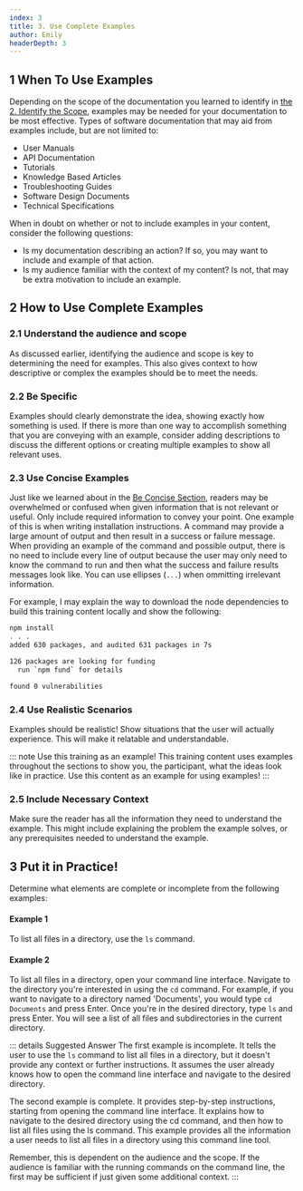 ```yaml
---
index: 3
title: 3. Use Complete Examples
author: Emily
headerDepth: 3
---
```


## 1 When To Use Examples

Depending on the scope of the documentation you learned to identify in [the 2. Identify the Scope](./02.md), examples may be needed for your documentation to be most effective. Types of software documentation that may aid from examples include, but are not limited to:
- User Manuals
- API Documentation
- Tutorials
- Knowledge Based Articles
- Troubleshooting Guides
- Software Design Documents
- Technical Specifications

When in doubt on whether or not to include examples in your content, consider the following questions:
- Is my documentation describing an action? If so, you may want to include and example of that action.
- Is my audience familiar with the context of my content? Is not, that may be extra motivation to include an example.

## 2 How to Use Complete Examples

### 2.1 Understand the audience and scope
As discussed earlier, identifying the audience and scope is key to determining the need for examples. This also gives context to how descriptive or complex the examples should be to meet the needs.

### 2.2 Be Specific
Examples should clearly demonstrate the idea, showing exactly how something is used. If there is more than one way to accomplish something that you are conveying with an example, consider adding descriptions to discuss the different options or creating multiple examples to show all relevant uses.

### 2.3 Use Concise Examples
Just like we learned about in the [Be Concise Section](../concise/), readers may be overwhelmed or confused when given information that is not relevant or useful. Only include required information to convey your point. One example of this is when writing installation instructions. A command may provide a large amount of output and then result in a success or failure message. When providing an example of the command and possible output, there is no need to include every line of output because the user may only need to know the command to run and then what the success and failure results messages look like. You can use ellipses (`...`) when ommitting irrelevant information.

For example, I may explain the way to download the node dependencies to build this training content locally and show the following:

```sh
npm install
. . .
added 630 packages, and audited 631 packages in 7s

126 packages are looking for funding
  run `npm fund` for details

found 0 vulnerabilities
```

### 2.4 Use Realistic Scenarios

Examples should be realistic! Show situations that the user will actually experience. This will make it relatable and understandable.

::: note Use this training as an example!
This training content uses examples throughout the sections to show you, the participant, what the ideas look like in practice. Use this content as an example for using examples!
:::

### 2.5 Include Necessary Context

Make sure the reader has all the information they need to understand the example. This might include explaining the problem the example solves, or any prerequisites needed to understand the example.

## 3 Put it in Practice!

Determine what elements are complete or incomplete from the following examples:


#### Example 1
To list all files in a directory, use the `ls` command.

#### Example 2
To list all files in a directory, open your command line interface. Navigate to the directory you're interested in using the `cd` command. For example, if you want to navigate to a directory named 'Documents', you would type `cd Documents` and press Enter. Once you're in the desired directory, type `ls` and press Enter. You will see a list of all files and subdirectories in the current directory.

::: details Suggested Answer
The first example is incomplete. It tells the user to use the `ls` command to list all files in a directory, but it doesn't provide any context or further instructions. It assumes the user already knows how to open the command line interface and navigate to the desired directory.

The second example is complete. It provides step-by-step instructions, starting from opening the command line interface. It explains how to navigate to the desired directory using the cd command, and then how to list all files using the ls command. This example provides all the information a user needs to list all files in a directory using this command line tool.

Remember, this is dependent on the audience and the scope. If the audience is familiar with the running commands on the command line, the first may be sufficient if just given some additional context.
:::
